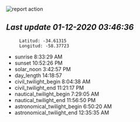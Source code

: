 ![report action](https://github.com/matiasz8/actions-for-reports/workflows/report%20action/badge.svg?branch=develop) 


## *****Last update 01-12-2020 03:46:36*****



		 Latitud: -34.61315
		 Longitud: -58.37723

 - sunrise 	 8:33:29 AM
 - sunset 	 10:52:26 PM
 - solar_noon 	 3:42:57 PM
 - day_length 	 14:18:57
 - civil_twilight_begin 	 8:04:38 AM
 - civil_twilight_end 	 11:21:17 PM
 - nautical_twilight_begin 	 7:29:05 AM
 - nautical_twilight_end 	 11:56:50 PM
 - astronomical_twilight_begin 	 6:50:20 AM
 - astronomical_twilight_end 	 12:35:35 AM
